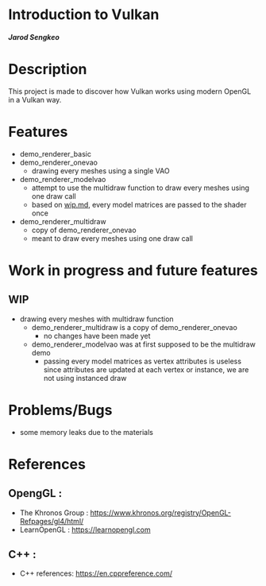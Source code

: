 # **Introduction to Vulkan**
##### Jarod Sengkeo

# Description
This project is made to discover how Vulkan works using modern OpenGL in a Vulkan way.
 
# Features
- demo_renderer_basic
- demo_renderer_onevao
    - drawing every meshes using a single VAO
- demo_renderer_modelvao
    - attempt to use the multidraw function to draw every meshes using one draw call
    - based on [wip.md](wip.md), every model matrices are passed to the shader once
- demo_renderer_multidraw
    - copy of demo_renderer_onevao
    - meant to draw every meshes using one draw call

# Work in progress and future features
WIP
---
- drawing every meshes with multidraw function
    - demo_renderer_multidraw is a copy of demo_renderer_onevao
        - no changes have been made yet
    - demo_renderer_modelvao was at first supposed to be the multidraw demo
        - passing every model matrices as vertex attributes is useless since attributes are updated at each vertex or instance, we are not using instanced draw

# Problems/Bugs
- some memory leaks due to the materials

# References
OpengGL :
---
- The Khronos Group : https://www.khronos.org/registry/OpenGL-Refpages/gl4/html/
- LearnOpenGL : https://learnopengl.com

C++ :
---
- C++ references: https://en.cppreference.com/